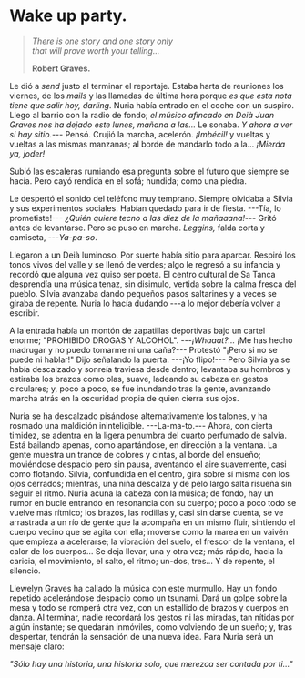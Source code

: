 # Wake up party.

> *There is one story and one story only*  
> *that will prove worth your telling...*
> 
> **Robert Graves.**

Le dió a *send* justo al terminar el reportaje. Estaba harta de reuniones los viernes, de los *mails* y las llamadas de última hora porque *es que esta nota tiene que salir hoy, darling*. Nuria había entrado en el coche con un suspiro. Llego al barrio con la radio de fondo; *el músico afincado en Deià Juan Graves nos ha dejado este lunes, mañana a las...* Le sonaba. *Y ahora a ver si hay sitio.---* Pensó. Crujió la marcha, acelerón. *¡Imbécil!* y vueltas y vueltas a las mismas manzanas; al borde de mandarlo todo a la... *¡Mierda ya, joder!*

Subió las escaleras rumiando esa pregunta sobre el futuro que siempre se hacía. Pero cayó rendida en el sofá; hundida; como una piedra. 

Le despertó el sonido del teléfono muy temprano. Siempre olvidaba a Silvia y sus experimentos sociales. Habían quedado para ir de fiesta. ---Tía, lo prometiste!--- *¿Quién quiere tecno a las diez de la mañaaana!*--- Gritó antes de levantarse. Pero se puso en marcha. *Leggins,* falda corta y camiseta, ---*Ya-pa-so*.

Llegaron a un Deià luminoso. Por suerte había sitio para aparcar. Respiró los tonos vivos del valle y se llenó de verdes; algo le regresó a su infancia y recordó que alguna vez quiso ser poeta. El centro cultural de Sa Tanca desprendía una música tenaz, sin disimulo, vertida sobre la calma fresca del pueblo. Silvia avanzaba dando pequeños pasos saltarines y a veces se giraba de repente. Nuria lo hacía dudando ---a lo mejor debería volver a escribir.

A la entrada había un montón de zapatillas deportivas bajo un cartel enorme; "PROHIBIDO DROGAS Y ALCOHOL". ---*¡Whaaat?...* ¡Me has hecho madrugar y no puedo tomarme ni una caña?--- Protestó "¡Pero si no se puede ni hablar!" Dijo señalando la puerta. ---¡Yo flipo!--- Pero Silvia ya se había descalzado y sonreía traviesa desde dentro; levantaba su hombros y estiraba los brazos como olas, suave, ladeando su cabeza en gestos circulares; y, poco a poco, se fue inundando tras la gente, avanzando marcha atrás en la oscuridad propia de quien cierra sus ojos.

Nuria se ha descalzado pisándose alternativamente los talones, y ha rosmado una maldición ininteligible. ---La-ma-to.--- Ahora, con cierta timidez, se adentra en la ligera penumbra del cuarto perfumado de salvia. Está bailando apenas, como apartándose, en dirección a la ventana. La gente muestra un trance de colores y cintas, al borde del ensueño; moviéndose despacio pero sin pausa, aventando el aire suavemente, casi como flotando. Silvia, confundida en el centro, gira sobre sí misma con los ojos cerrados; mientras, una niña descalza y de pelo largo salta risueña sin seguir el ritmo. Nuria acuna la cabeza con la música; de fondo, hay un rumor en bucle entrando en resonancia con su cuerpo; poco a poco todo se vuelve más rítmico; los brazos, las rodillas y, casi sin darse cuenta, se ve arrastrada a un río de gente que la acompaña en un mismo fluir, sintiendo el cuerpo vecino que se agita con ella; moverse como la marea en un vaivén que empieza a acelerarse; la vibración del suelo, el frescor de la ventana, el calor de los cuerpos… Se deja llevar, una y otra vez; más rápido, hacia la caricia, el movimiento, el salto, el ritmo; un-dos, tres… Y de repente, el silencio.

Llewelyn Graves ha callado la música con este murmullo. Hay un fondo repetido acelerándose despacio como un tsunami. Dará un golpe sobre la mesa y todo se romperá otra vez, con un estallido de brazos y cuerpos en danza. Al terminar, nadie recordará los gestos ni las miradas, tan nítidas por algún instante; se quedarán inmóviles, como volviendo de un sueño; y, tras despertar, tendrán la sensación de una nueva idea. Para Nuria será un mensaje claro:

*"Sólo hay una historia, una historia solo, que merezca ser contada por ti..."*
